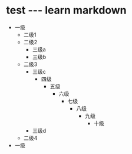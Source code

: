 # test --- learn markdown
- 一级
  - 二级1
  - 二级2
    - 三级a
    - 三级b
  - 二级3
    - 三级c
      - 四级
        - 五级
          - 六级
            - 七级
               - 八级
                  - 九级
                       - 十级
    - 三级d
  - 二级4
- 一级
